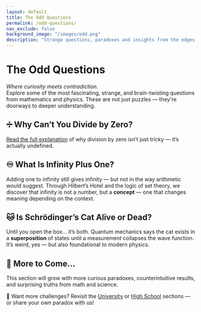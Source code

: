 ```yaml
---
layout: default
title: The Odd Questions
permalink: /odd-questions/
nav_exclude: false
background_image: "/images/odd.png"
description: "Strange questions, paradoxes and insights from the edges of mathematics and physics."
---
```


<h1>The Odd Questions</h1>
<pi><em> Where curiosity meets contradiction. </em></pi>

<div class="content-box">
   Explore some of the most fascinating, strange, and brain-twisting questions from mathematics and physics.  
  These are not just puzzles — they're doorways to deeper understanding.

</div>

<div class="content-box">
  <h2>➗ Why Can’t You Divide by Zero?</h2>
  <p>
    <a href="/odd/divide-by-zero/">Read the full explanation</a> of why division by zero isn’t just tricky — it’s actually undefined.
  </p>
</div>

<div class="content-box">
  <h2>♾️ What Is Infinity Plus One?</h2>
  <p>
    Adding one to infinity still gives infinity — but not in the way arithmetic would suggest.  
    Through Hilbert’s Hotel and the logic of set theory, we discover that infinity is not a number, but a <strong>concept</strong> — one that changes meaning depending on the context.
  </p>
</div>

<div class="content-box">
  <h2>🐱 Is Schrödinger’s Cat Alive or Dead?</h2>
  <p>
    Until you open the box... it’s both.  
    Quantum mechanics says the cat exists in a <strong>superposition</strong> of states until a measurement collapses the wave function.  
    It’s weird, yes — but also foundational to modern physics.
  </p>
</div>

<div class="content-box">
  <h2>🔮 More to Come...</h2>
  <p>
    This section will grow with more curious paradoxes, counterintuitive results, and surprising truths from math and science.
  </p>
</div>

<div class="content-box">
  <p>
    📎 Want more challenges? Revisit the <a href="/university/">University</a> or <a href="/high-school/">High School</a> sections — or share your own paradox with us!
  </p>
</div>
